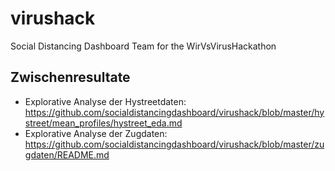 # virushack
Social Distancing Dashboard Team for the WirVsVirusHackathon

## Zwischenresultate
- Explorative Analyse der Hystreetdaten: https://github.com/socialdistancingdashboard/virushack/blob/master/hystreet/mean_profiles/hystreet_eda.md
- Explorative Analyse der Zugdaten: https://github.com/socialdistancingdashboard/virushack/blob/master/zugdaten/README.md